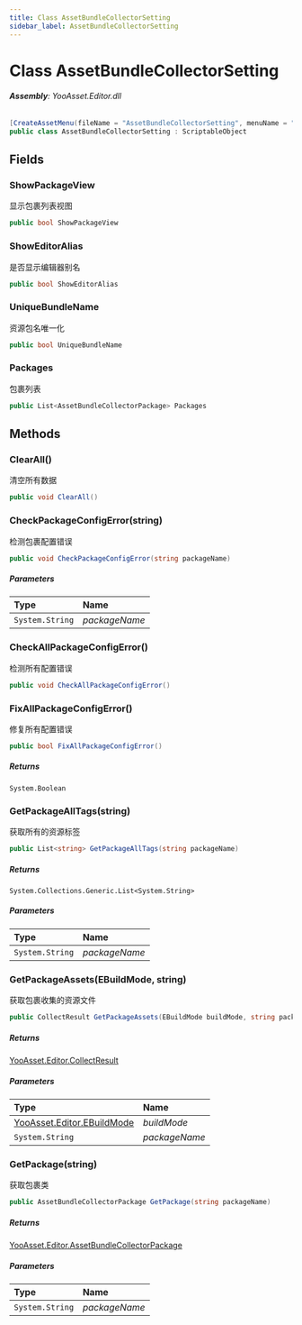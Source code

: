 ```yaml
---
title: Class AssetBundleCollectorSetting
sidebar_label: AssetBundleCollectorSetting
---
```

# Class AssetBundleCollectorSetting


###### **Assembly**: YooAsset.Editor.dll

```csharp title="Declaration"
[CreateAssetMenu(fileName = "AssetBundleCollectorSetting", menuName = "YooAsset/Create AssetBundle Collector Settings")]
public class AssetBundleCollectorSetting : ScriptableObject
```
## Fields
### ShowPackageView
显示包裹列表视图

```csharp title="Declaration"
public bool ShowPackageView
```
### ShowEditorAlias
是否显示编辑器别名

```csharp title="Declaration"
public bool ShowEditorAlias
```
### UniqueBundleName
资源包名唯一化

```csharp title="Declaration"
public bool UniqueBundleName
```
### Packages
包裹列表

```csharp title="Declaration"
public List<AssetBundleCollectorPackage> Packages
```
## Methods
### ClearAll()
清空所有数据

```csharp title="Declaration"
public void ClearAll()
```
### CheckPackageConfigError(string)
检测包裹配置错误

```csharp title="Declaration"
public void CheckPackageConfigError(string packageName)
```

##### Parameters

| Type | Name |
|:--- |:--- |
| `System.String` | *packageName* |

### CheckAllPackageConfigError()
检测所有配置错误

```csharp title="Declaration"
public void CheckAllPackageConfigError()
```
### FixAllPackageConfigError()
修复所有配置错误

```csharp title="Declaration"
public bool FixAllPackageConfigError()
```

##### Returns

`System.Boolean`
### GetPackageAllTags(string)
获取所有的资源标签

```csharp title="Declaration"
public List<string> GetPackageAllTags(string packageName)
```

##### Returns

`System.Collections.Generic.List<System.String>`

##### Parameters

| Type | Name |
|:--- |:--- |
| `System.String` | *packageName* |

### GetPackageAssets(EBuildMode, string)
获取包裹收集的资源文件

```csharp title="Declaration"
public CollectResult GetPackageAssets(EBuildMode buildMode, string packageName)
```

##### Returns

[YooAsset.Editor.CollectResult](../YooAsset.Editor/CollectResult.md)

##### Parameters

| Type | Name |
|:--- |:--- |
| [YooAsset.Editor.EBuildMode](../YooAsset.Editor/EBuildMode.md) | *buildMode* |
| `System.String` | *packageName* |

### GetPackage(string)
获取包裹类

```csharp title="Declaration"
public AssetBundleCollectorPackage GetPackage(string packageName)
```

##### Returns

[YooAsset.Editor.AssetBundleCollectorPackage](../YooAsset.Editor/AssetBundleCollectorPackage.md)

##### Parameters

| Type | Name |
|:--- |:--- |
| `System.String` | *packageName* |

